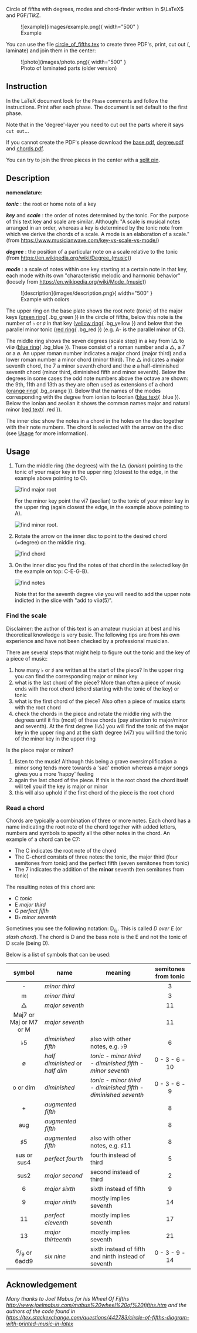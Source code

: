 Circle of fifths with degrees, modes and chord-finder written in $`\LaTeX`$ and PGF/Ti*k*Z.

<figure markdown>
  ![example](images/example.png){ width="500" }
  <figcaption>Example</figcaption>
</figure>

You can use the file [circle_of_fifths.tex](https://github.com/ronligt/Circle-Of-Fifths/blob/main/circle_of_fifths.tex) to create three PDF's, print, cut out (, laminate) and join them in the center:

<figure markdown>
  ![photo](images/photo.png){ width="500" }
  <figcaption>Photo of laminated parts (older version)</figcaption>
</figure>

## Instruction

In the LaTeX document look for the `Phase` comments and follow the instructions. Print after each phase. The document is set default to the first phase.

Note that in the 'degree'-layer you need to cut out the parts where it says `cut out`...

If you cannot create the PDF's please download the [base.pdf](https://github.com/ronligt/Circle-Of-Fifths/blob/main/base.pdf), [degree.pdf](https://github.com/ronligt/Circle-Of-Fifths/blobl/main/degree.pdf) and [chords.pdf](https://github.com/ronligt/Circle-Of-Fifths/blob/main/chords.pdf).

You can try to join the three pieces in the center with a [split pin](https://en.wikipedia.org/wiki/Brass_fastener).

## Description

**nomenclature:**

***tonic***
: the root or home note of a key

***key*** and ***scale***
: the order of notes determined by the tonic. For the purpose of this text key and scale are similar. Although: "A scale is musical notes arranged in an order, whereas a key is determined by the tonic note from which we derive the chords of a scale. A mode is an elaboration of a scale." (from <https://www.musicianwave.com/key-vs-scale-vs-mode/>)

***degree***
: the position of a particular note on a scale relative to the tonic (from <https://en.wikipedia.org/wiki/Degree_(music)>)

***mode***
: a scale of notes within one key starting at a certain note in that key, each mode with its own "characteristic melodic and harmonic behavior" (loosely from <https://en.wikipedia.org/wiki/Mode_(music)>)

<figure markdown>
  ![description](images/description.png){ width="500" }
  <figcaption>Example with colors</figcaption>
</figure>

The upper ring on the base plate shows the root note (*tonic*) of the major keys ([green ring](){ .bg_green }) in the circle of fifths, below this note is the number of $`\flat`$ or $`\sharp`$ in that key ([yellow ring](){ .bg_yellow }) and below that the parallel minor tonic ([red ring](){ .bg_red }) (e.g. $`\textrm{A-}`$ is the parallel minor of $`\textrm{C}`$).

The middle ring shows the seven degrees (scale step) in a key from $`\textrm{I}\triangle`$  to $`\textrm{vii\o}`$ ([blue ring](){ .bg_blue }). These consist of a roman number and a $`\triangle`$, a 7 or a $`\textrm{\o}`$. An upper roman number indicates a major chord (major third) and a lower roman number a minor chord (minor third). The $`\triangle`$ indicates a major seventh chord, the 7 a minor seventh chord and the $`\textrm{\o}`$ a half-diminished seventh chord (minor third, diminished fifth and minor seventh). Below the degrees in some cases the odd note numbers above the octave are shown: the 9th, 11th and 13th as they are often used as extensions of a chord ([orange ring](){ .bg_orange }). Below that the names of the modes corresponding with the degree from $`\textrm{ionian}`$ to $`\textrm{locrian}`$ ([blue text](){ .blue }). Below the $`\textrm{ionian}`$ and $`\textrm{aeolian}`$ it shows the common names $`\textrm{major}`$ and $`\textrm{natural minor}`$ ([red text](){ .red }).

The inner disc show the notes in a chord in the holes on the disc together with their note numbers. The chord is selected with the arrow on the disc (see [Usage](#usage) for more information).

## Usage

1. Turn the middle ring (the degrees) with the $`\textrm{I}\triangle`$ (*ionian*) pointing to the tonic of your major key in the upper ring (closest to the edge, in the example above pointing to $`\textrm{C}`$).

    ![find major root](images/step_1_major.png)

    For the minor key point the  $`\textrm{vi}7`$ ($`\textrm{aeolian}`$) to the tonic of your minor key in the upper ring (again closest the edge, in the example above pointing to $`\textrm{A}`$).

    ![find minor root](images/step_1_minor.png).

1. Rotate the arrow on the inner disc to point to the desired chord (=degree) on the middle ring.

    ![find chord](images/step_2.png)

1. On the inner disc you find the notes of that chord in the selected key (in the example on top: $`\textrm{C}`$-$`\textrm{E}`$-$`\textrm{G}`$-$`\textrm{B}`$).

    ![find notes](images/step_3.png)

    Note that for the seventh degree $`\textrm{vii\o}`$ you will need to add the upper note indicted in the slice with "$`\textrm{add to vii\o (5)}`$".

### Find the scale

Disclaimer: the author of this text is an amateur musician at best and his theoretical knowledge is very basic. The following tips are from his own experience and have not been checked by a professional musician.

There are several steps that might help to figure out the tonic and the key of a piece of music:

1. how many $`\flat`$ or $`\sharp`$ are written at the start of the piece? In the upper ring you can find the corresponding major or minor key
1. what is the last chord of the piece? More than often a piece of music ends with the root chord (chord starting with the tonic of the key) or tonic
1. what is the first chord of the piece? Also often a piece of musics starts with the root chord
1. check the chords in the piece and rotate the middle ring with the degrees until it fits (most) of these chords (pay attention to major/minor and seventh). At the first degree ($`\textrm{I}\triangle`$) you will find the tonic of the major key in the upper ring and at the sixth degree ($`\textrm{vi}7`$) you will find the tonic of the minor key in the upper ring

Is the piece major or minor?

1. listen to the music! Although this being a grave oversimplification a minor song tends more towards a 'sad' emotion whereas a major songs gives you a more 'happy' feeling
1. again the last chord of the piece. If this is the root chord the chord itself will tell you if the key is major or minor
1. this will also uphold if the first chord of the piece is the root chord

### Read a chord

Chords are typically a combination of three or more notes. Each chord has a name indicating the root note of the chord together with added letters, numbers and symbols to specify all the other notes in the chord. An example of a chord can be $`\textrm{C}7`$:

* The $`\textrm{C}`$ indicates the root note of the chord
* The $`\textrm{C}`$-chord consists of three notes: the tonic, the major third (four semitones from tonic) and the perfect fifth (seven semitones from tonic)
* The $`\textrm{7}`$ indicates the addition of the **minor** seventh (ten semitones from tonic)

The resulting notes of this chord are:

* $`\textrm{C}`$ *tonic*
* $`\textrm{E}`$ *major third*
* $`\textrm{G}`$ *perfect fifth*
* $`\textrm{B}\flat`$ *minor seventh*

Sometimes you see the following notation: $`\textrm{D}_{\textrm{/}_\textrm{E}}`$. This is called *D over E* (or *slash chord*). The chord is $`\textrm{D}`$ and the bass note is the $`\textrm{E}`$ and not the tonic of $`\textrm{D}`$ scale (being $`\textrm{D}`$).

Below is a list of symbols that can be used:

| symbol | name | meaning | semitones from tonic
| :---: | --- | --- | :---:
| $`\textrm{-}`$ | *minor third* | | 3
| $`\textrm{m}`$ | *minor third* | | 3
| $`\triangle`$ | *major seventh* | | 11
| $`\textrm{Maj7}`$ or $`\textrm{Maj}`$ or $`\textrm{M7}`$ or $`\textrm{M}`$ | *major seventh* | | 11
| $`\flat5`$ | *diminished fifth* | also with other notes, e.g. $`\flat9`$ | 6
| $`\textrm{\o}`$ | *half diminished* or *half dim* | *tonic* - *minor third* - *diminished fifth* -  *minor seventh* | 0 - 3 - 6 - 10
| $`\textrm{o}`$ or $`\textrm{dim}`$ | *diminished* | *tonic* - *minor third* - *diminished fifth* -  *diminished seventh* | 0 - 3 - 6 - 9
| $`\textrm{+}`$ | *augmented fifth* | | 8
| $`\textrm{aug}`$ | *augmented fifth* | | 8
| $`\sharp5`$ | *augmented fifth* | also with other notes, e.g. $`\sharp11`$ | 8
| $`\textrm{sus}`$ or $`\textrm{sus4}`$ | *perfect fourth* | fourth instead of third | 5
| $`\textrm{sus2}`$ | *major second* | second instead of third | 2
| $`\textrm{6}`$ | *major sixth* | sixth instead of fifth | 9
| $`\textrm{9}`$ | *major ninth* | mostly implies seventh | 14
| $`\textrm{11}`$ | *perfect eleventh* | mostly implies seventh | 17
| $`\textrm{13}`$ | *major thirteenth* | mostly implies seventh | 21
| $`^6/_9`$ or $`\textrm{6add9}`$ | *six nine* | sixth instead of fifth and ninth instead of seventh | 0 - 3 - 9 - 14

## Acknowledgement

*Many thanks to Joel Mabus for his Wheel Of Fifths <http://www.joelmabus.com/mabus%20wheel%20of%20fifths.htm> and the authors of the code found in <https://tex.stackexchange.com/questions/442783/circle-of-fifths-diagram-with-printed-music-in-latex>*
